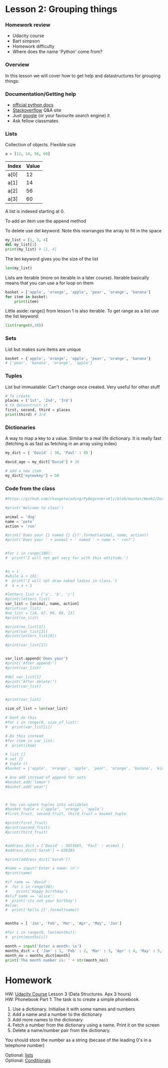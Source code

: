 # Lesson 2: Grouping things

### Homework review
- Udacity course
- Bart simpson
- Homework difficulty
- Where does the name 'Python' come from?

### Overview
In this lesson we will cover how to get help and datastructures for grouping things:


### Documentation/Getting help
- [official python docs](https://docs.python.org/3/tutorial/index.html)
- [Stackoverflow](https://stackoverflow.com/questions/tagged/python) Q&A site
- Just [google](https://lmgtfy.com/?q=python+for+loop) (or your favourite search engine) it 
- Ask fellow classmates  

### Lists
Collection of objects. Flexible size

```python
a = [12, 14, 56, 60]
```

Index | Value
--- | ---
a[0] | 12
a[1] | 14
a[2] | 56
a[3] | 60

A list is indexed starting at 0.

To add an item use the append method

To delete use del keyword. Note this rearranges the array to fill in the space

```python
my_list = [1, 3, 4]
del my_list[1]
print(my_list) # [1, 4]
```

The len keyword gives you the size of the list
```python
len(my_list)
```

Lists are iterable (more on iterable in a later course). Iterable basically means that you can use a for loop on them
```python
basket = ['apple', 'orange', 'apple', 'pear', 'orange', 'banana']
for item in basket:
    print(item)
```


Little aside: range() from lesson 1 is also iterable. To get range as a list use the list keyword: 
```python
list(range(0,10))
```

### Sets
List but makes sure items are unique

```python
basket = {'apple', 'orange', 'apple', 'pear', 'orange', 'banana'}
# {'pear', 'banana', 'orange', 'apple'}
```

### Tuples 
List but immuatable: Can't change once created. Very useful for other stuff


```python
# To create
places = ('1st', '2nd', '3rd')
# to deconstruct it
first, second, third = places
print(third) # 3rd
```


### Dictionaries
A way to map a key to a value. Similar to a real life dictionary.
It is really fast (fetching is as fast as fetching in an array using index)

```python
my_dict = { 'David' : 30, 'Paul' : 45 }

david_age = my_dict['David'] # 30

# add a new item
my_dict['mynewkey'] = 50
```


### Code from the class
```python
#https://github.com/changetocoding/PyBeginnersKli/blob/master/Week2/Datastructures.md

#print('Welcome to class')

animal = 'dog'
name = 'pete'
action = 'run'

#print('Does your {} named {} {}?'.format(animal, name, action))
#print('Does your ' + animal + ' named ' + name + ' run?')


#for i in range(100):
#  print('I will not get very far with this attitude.')


#a = 1
#while a < 101:
#  print('I will not draw naked ladies in class.')
#  a = a + 1

#letters_list = ['a', 'b', 'c']
#print(letters_list)
var_list = [animal, name, action]
#print(var_list)
#no_list = [14, 67, 89, 88, 23]
#print(no_list)

#print(no_list[1])
#print(var_list[2])
#print(letters_list[0])

#print(var_list[1])


var_list.append('Does your')
#print('After append:')
#print(var_list)

#del var_list[1]
#print('After delete:')
#print(var_list)


#print(var_list)

size_of_list = len(var_list)

# Dont do this
#for i in range(0, size_of_list):
#  print(var_list[i])

# Do this instead
#for item in var_list:
#  print(item)

# list []
# set {}
# tuple ()
#basket = {'apple', 'orange', 'apple', 'pear', 'orange', 'banana', 'kiwi'}

# Use add instead of append for sets
#basket.add('lemon')
#basket.add('pear')



# You can upack tuples into variables
#basket_tuple = ('apple', 'orange', 'apple')
#first_fruit, second_fruit, third_fruit = basket_tuple

#print(first_fruit)
#print(second_fruit)
#print(third_fruit)


#address_dict = {'David' : 5655665, 'Paul' : animal }
#address_dict['Sarah'] = 838383

#print(address_dict['Sarah'])

#name = input('Enter a name: \n')
#print(name)

#if name == 'david':
#  for i in range(30):
#    print('Happy birthday')
#elif name == 'alice':
#  print('its not your birthay')
#else:
#  print('hello {}'.format(name))


months = [ 'Jan', 'Feb', 'Mar', 'Apr', 'May', 'Jun']

#for i in range(0, len(months)):
#  print(months[i])

month = input('Enter a month: \n')
months_dict = { 'Jan' : 1, 'Feb' : 2, 'Mar' : 3, 'Apr' : 4, 'May' : 5, 'Jun' : 6 }
month_no = months_dict[month]
print('The month number is: ' + str(month_no))
```

# Homework
HW: [Udacity Course](https://classroom.udacity.com/courses/ud1110) Lesson 3 (Data Structures. Apx 3 hours)  
HW: Phonebook Part 1:
The task is to create a simple phonebook.

1. Use a dictionary. Initialise it with some names and numbers
2. Add a name and a number to the dictionary
3. Add more names to the dictionary
4. Fetch a number from the dictionary using a name. Print it on the screen
5. Delete a name/number pair from the dictionary.

You should store the number as a string (becase of the leading 0's in a telephone number)



Optional: [lists](https://www.learnpython.org/en/Lists)  
Optional: [Conditionals](https://www.learnpython.org/en/Conditions)  

